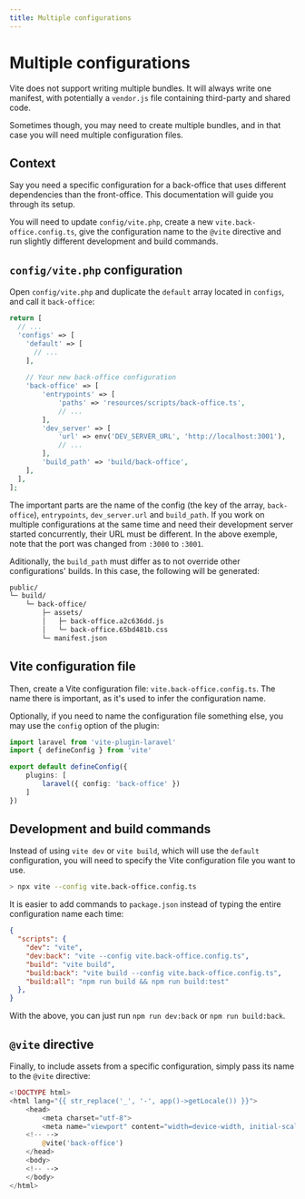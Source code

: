 ```yaml
---
title: Multiple configurations
---
```


# Multiple configurations

Vite does not support writing multiple bundles. It will always write one manifest, with potentially a `vendor.js` file containing third-party and shared code.

Sometimes though, you may need to create multiple bundles, and in that case you will need multiple configuration files.

## Context

Say you need a specific configuration for a back-office that uses different dependencies than the front-office. This documentation will guide you through its setup.

You will need to update `config/vite.php`, create a new `vite.back-office.config.ts`, give the configuration name to the `@vite` directive and run slightly different development and build commands.

## `config/vite.php` configuration

Open `config/vite.php` and duplicate the `default` array located in `configs`, and call it `back-office`:

```php
return [
  // ...
  'configs' => [
    'default' => [
      // ...
    ],
    
    // Your new back-office configuration
    'back-office' => [
        'entrypoints' => [
            'paths' => 'resources/scripts/back-office.ts',
            // ...
        ],
        'dev_server' => [
            'url' => env('DEV_SERVER_URL', 'http://localhost:3001'),
            // ...
        ],
        'build_path' => 'build/back-office',
    ],
  ],
];
```

The important parts are the name of the config (the key of the array, `back-office`), `entrypoints`, `dev_server.url` and `build_path`. If you work on multiple configurations at the same time and need their development server started concurrently, their URL must be different. In the above exemple, note that the port was changed from `:3000` to `:3001`.

Aditionally, the `build_path` must differ as to not override other configurations' builds. In this case, the following will be generated:

```md
public/
└─ build/
    └─ back-office/
        ├─ assets/
        │   ├─ back-office.a2c636dd.js
        │   └─ back-office.65bd481b.css
        └─ manifest.json
```

## Vite configuration file

Then, create a Vite configuration file: `vite.back-office.config.ts`. The name there is important, as it's used to infer the configuration name. 

Optionally, if you need to name the configuration file something else, you may use the `config` option of the plugin:

```ts
import laravel from 'vite-plugin-laravel'
import { defineConfig } from 'vite'

export default defineConfig({
	plugins: [
		laravel({ config: 'back-office' })
	]
})
```

## Development and build commands

Instead of using `vite dev` or `vite build`, which will use the `default` configuration, you will need to specify the Vite configuration file you want to use.

```sh
> npx vite --config vite.back-office.config.ts
```

It is easier to add commands to `package.json` instead of typing the entire configuration name each time:

```json
{
  "scripts": {
    "dev": "vite",
    "dev:back": "vite --config vite.back-office.config.ts",
    "build": "vite build",
    "build:back": "vite build --config vite.back-office.config.ts",
    "build:all": "npm run build && npm run build:test"
  },
}
```

With the above, you can just run `npm run dev:back` or `npm run build:back`.

## `@vite` directive

Finally, to include assets from a specific configuration, simply pass its name to the `@vite` directive:

```php
<!DOCTYPE html>
<html lang="{{ str_replace('_', '-', app()->getLocale()) }}">
	<head>
		<meta charset="utf-8">
		<meta name="viewport" content="width=device-width, initial-scale=1">
    <!-- -->
		@vite('back-office')
	</head>
	<body>
    <!-- -->
	</body>
</html>
```
